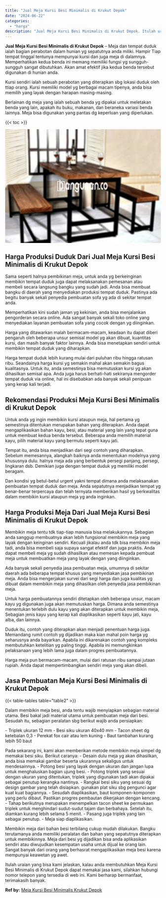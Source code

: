 ```yaml
---
title: "Jual Meja Kursi Besi Minimalis di Krukut Depok"
date: "2024-06-22"
categories: 
  - "harga"
description: "Jual Meja Kursi Besi Minimalis di Krukut Depok. Itulah uraian yang bisa kami jelaskan, kalau anda membutuhkan Meja Kursi Besi Minimalis di Krukut Depok dapat..."
---
```


**Jual Meja Kursi Besi Minimalis di Krukut Depok** – Meja dan tempat duduk ialah bagian perabotan dalam hunian yg sepatutnya anda miliki. Hampir Tiap tempat tinggal tentunya mempunyai kursi dan juga meja di dalamnya. Memperhatikan kedua benda ini memang memiliki fungsi yg sungguh-sungguh sangat dibutuhkan. Akan amat efektif jika kedua benda tersebut digunakan di hunian anda.

Kursi sendiri ialah sebuah perabotan yang diterapkan sbg lokasi duduk oleh ttiap orang. Kursi memiliki model yg berbagai macam tipenya, anda bisa memilih yang layak dengan harapan masing-masing.

Berlainan dg meja yang ialah sebuah benda yg dipakai untuk meletakan benda yang lain, apakah itu buku, makanan, dan beraneka variasi benda lainnya. Meja bisa digunakan yang pantas dg keperluan yang diperlukan.

{{< toc >}}

![Jual Meja Kursi Besi Minimalis di Krukut Depok](/images/jual-meja-besi-murah01.png)

## Harga Produksi Duduk Dari Jual Meja Kursi Besi Minimalis di Krukut Depok

Sama seperti halnya pembikinan meja, untuk anda yg berkeinginan membikin tempat duduk juga dapat melaksanakan pemesanan atau membeli secara langsung bangku yang sudah jadi. Anda bisa membuat bangku di daerah yang menyediakan produksi tempat duduk. Pastinya ada begitu banyak sekali penyedia pembuatan sofa yg ada di sekitar tempat anda.

Memperhatikan kini sudah jaman yg kekinian, anda bisa menjalankan pengorderan secara online. Ada sangat banyak sekali toko online yang menyediakan layanan pembuatan sofa yang cocok dengan yg diinginkan.

Harga yang ditawarkan malah bermacam-macam, keadaan itu dapat diberi pengaruh oleh beberapa unsur semisal model yg akan dibuat, kuantitas kursi, dan masih banyak faktor lainnya. Anda bisa menetapkan sendiri untuk membikin tempat duduk yang diharapkan.

Harga tempat duduk lebih kurang mulai dari puluhan ribu hingga ratusan ribu. Seandainya harga kursi yg semakin mahal akan semakin bagus kualitasnya. Untuk itu, anda semestinya bisa memutuskan kursi yg akan dihasilkan semisal apa. Anda juga harus berhati-hati sekiranya mengorder tempat duduk via online, hal ini disebabkan ada banyak sekali penipuan yang kerap kali terjadi.

## Rekomendasi Produksi Meja Kursi Besi Minimalis di Krukut Depok

Untuk anda yg ingin membikin kursi ataupun meja, hal pertama yg semestinya ditentukan merupakan bahan yang diterapkan. Anda dapat mengaplikasikan bahan kayu, besi, atau material yang lain yang tepat guna untuk membuat kedua benda tersebut. Beberapa anda memilih material kayu, pilih material kayu yang bermutu seperti kayu jati.

Tempat itu, anda bisa menjadikan dari segi contoh yang diharapkan. Sebelum memesannya, alangkah baiknya anda menentukan modelnya yang khususnya dulu. halnya meja ada yang berbentuk persegi panjang, persegi, lingkaran dsb. Demikian juga dengan tempat duduk yg memiliki model beragam.

Dan kondisi yg betul-betul urgent yakni tempat dimana anda melaksanakan pembuatan tempat duduk dan meja. Anda sepatutnya menjadikan tempat yg benar-benar terpercaya dan telah ternyata memberikan hasil yg berkwalitas dalam membikin kursi ataupun meja yg anda inginkan.

## Harga Produksi Meja Dari Jual Meja Kursi Besi Minimalis di Krukut Depok

Membikin meja tentu tdk tiap-tiap manusia bisa melakukannya. Sebagian anda sanggup membuatnya akan lebih fungsional membikin meja yang layak dengan keinginan sendiri. Kecuali jikalau anda tdk bisa membikin meja tadi, anda bisa membeli saja supaya sangat efektif dan juga praktis. Anda dapat membeli meja yg sudah dihasilkan atau memesan kepada pembuat meja untuk membuatkan meja yang layak dengan yang diinginkan.

Ada banyak sekali penyedia jasa pembuatan meja, umumnya di sekitar daerah ada beberapa tempat khusus yang menyediakan jasa pembikinan meja. Anda bisa mengerjakan survei dari segi harga dan juga kualitas yg dibuat dalam membikin meja yang dihasilkan oleh penyedia jasa pembikinan meja.

Untuk harga pembuatannya sendiri ditetapkan oleh beberapa unsur, macam kayu yg digunakan juga akan memutuskan harga. Dimana anda semestinya menentukan terlebih dulu kayu yang akan diterapkan untuk membikin meja, Sebagian jenis kayu yang kerap kali diaplikasikan seperti kayu jati, kayu alba, dan lainnya.

Duduk itu, contoh yang diterapkan akan menjadi penentuan harga juga. Memandang rumit contoh yg dijadikan maka kian mahal poin harga yg seharusnya anda bayarkan. Apabila ini dikarenakan contoh yang kompleks membutuhkan ketelitian yg paling tinggi. Apabila ini memungkinkan pelaksanaan yang lebih lama juga dalam progres pembuatannya.

Harga meja pun bermacam-macam, mulai dari ratusan ribu sampai jutaan rupiah. Anda dapat mempertimbangkan sendiri meja yang akan dibeli.

## Jasa Pembuatan Meja Kursi Besi Minimalis di Krukut Depok

{{< table-tables table="table2" >}}

Dalam membikin meja besi, anda tentu wajib menyiapkan sebagian material utama. Besi bakal jadi material utama untuk pembuatan meja dari besi. Sesudah itu, sebagian peralatan sbg berikut wajib anda persiapkan:

\- Triplek ukuran 12 mm - Besi siku ukuran 40x40 mm - Tacon sheet dg ketebalan 0,3 - Perekat fox cair atau lem kuning - Baut tambahan kurang lebih 50 baut

Pada sekarang ini, kami akan memberikan metode membikin meja simpel dg memakai besi siku. Berikut caranya: - Desain dulu meja yg akan dihasilkan, anda bisa memakai gambar beserta ukurannya sekaligus untuk mendesainnya. - Potong besi yang layak dengan ukuran dan jangan lupa untuk menghaluskan bagian ujung besi. - Potong triplek yang sesuai dengan ukuran yang ditentukan, triplek yang digunakan tadi akan dipakai sebagai penutup kerangka nantinya. - Rangkai besi siku yang sesuai dg design gambar yang telah disiapkan. gunakan plat siku sbg pengunci agar kuat kuat bagiannya. - Sesudah diaplikasikan, baut komponen-komponen yang perlu dibaut. Pastikan progres pembautan dikerjakan dengan kencang. - Tahap berikutnya merupakan menempelkan tacon sheet ke permukaan triplek untuk menghindari sudut-sudut tajam dan berbahaya. Setelah itu, diamkan kurang lebih selama 5 menit. - Pasang juga triplek yang lain sebagai penutup. - Meja siap diaplikasikan.

Membikin meja dari bahan besi terbilang cukup mudah dilakukan. Bangku terutamanya anda memiliki peralatan dan bahan yang sepatutnya diterapkan untuk membikinnya. Meja dari besi yg dijadikan bisa anda aplikasikan sendiri atau diwujudkan kesempatan usaha untuk dijual ke orang lain. Sangat banyak dari orang yang berhasrat mengaplikasikan meja besi karena mempunyai keawetan yg awet.

Itulah uraian yang bisa kami jelaskan, kalau anda membutuhkan Meja Kursi Besi Minimalis di Krukut Depok dapat memakai jasa kami, silahkan hubungi nomor telepon yang tersedia di web ini. Kami berharap bermanfaat, terimakasih banyak.

**Ref by:** [Meja Kursi Besi Minimalis Krukut Depok](https://id.wikipedia.org/wiki/Meja)
